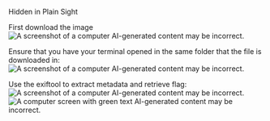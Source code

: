 Hidden in Plain Sight

First download the image ![A screenshot of a computer AI-generated
content may be
incorrect.](images/image1.png)

Ensure that you have your terminal opened in the same folder that the
file is downloaded in: ![A screenshot of a computer AI-generated content
may be
incorrect.](images/image2.png)

Use the exiftool to extract metadata and retrieve flag:\
![A screenshot of a computer AI-generated content may be
incorrect.](images/image3.png)
![A computer screen with green text AI-generated content may be
incorrect.](images/image4.png)


